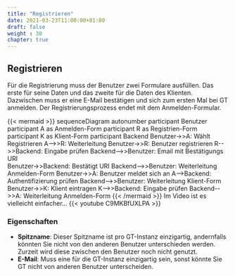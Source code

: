 ```yaml
---
title: "Registrieren"
date: 2021-03-23T11:00:00+01:00
draft: false
weight : 30
chapter: true
---
```

## Registrieren
Für die Registrierung muss der Benutzer zwei Formulare ausfüllen. Das erste für seine Daten und das zweite für die Daten des Klienten. Dazwischen muss er eine E-Mail bestätigen und sich zum ersten Mal bei GT anmelden. Der Registrierungsprozess endet mit dem Anmelden-Formular.

{{< mermaid >}}
sequenceDiagram
    autonumber
    participant Benutzer
    participant A as Anmelden-Form
    participant R as Registrien-Form
    participant K as Klient-Form
    participant Backend
    Benutzer->>A: Wählt Registrieren
    A-->>R: Weiterleitung
    Benutzer->>R: Benutzer registrieren
    R-->>Backend: Eingabe prüfen
    Backend-->>Benutzer: Email mit Bestätigungs URI  
    Benutzer->>Backend: Bestätigt URI
    Backend-->>Benutzer: Weiterleitung Anmelden-Form
    Benutzer->>A: Benutzer meldet sich an
    A-->Backend: Authentifizierung prüfen
    Backend-->>Benutzer: Weiterleitung Klient-Form
    Benutzer->>K: Klient eintragen
    K-->>Backend: Eingabe prüfen
    Backend-->>A: Weiterleitung Anmelden-Form
{{< /mermaid >}}
Im Video ist es vielleicht einfacher...
{{< youtube C9MKBfUXLPA >}}

### Eigenschaften
- **Spitzname**: Dieser Spitzname ist pro GT-Instanz einzigartig, andernfalls könnten Sie nicht von den anderen Benutzer unterschieden werden. Zurzeit wird diese zwischen den Benutzer noch nicht genutzt.
- **E-Mail**: Muss eine für die GT-Instanz einzigartig sein, sonst könnte Sie GT nicht von anderen Benutzer unterscheiden.
